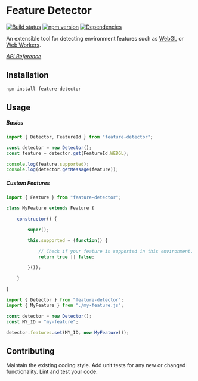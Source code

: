 # Feature Detector

[![Build status](https://travis-ci.org/vanruesc/feature-detector.svg?branch=master)](https://travis-ci.org/vanruesc/feature-detector)
[![npm version](https://badge.fury.io/js/feature-detector.svg)](http://badge.fury.io/js/feature-detector)
[![Dependencies](https://david-dm.org/vanruesc/feature-detector.svg?branch=master)](https://david-dm.org/vanruesc/feature-detector)

An extensible tool for detecting environment features such as
[WebGL](https://developer.mozilla.org/en-US/docs/Web/API/WebGL_API) or
[Web Workers](https://developer.mozilla.org/en-US/docs/Web/API/Web_Workers_API).

*[API Reference](http://vanruesc.github.io/feature-detector/docs)*


## Installation

```sh
npm install feature-detector
``` 


## Usage

##### Basics

```javascript
import { Detector, FeatureId } from "feature-detector";

const detector = new Detector();
const feature = detector.get(FeatureId.WEBGL);

console.log(feature.supported);
console.log(detector.getMessage(feature));
```

##### Custom Features

```javascript
import { Feature } from "feature-detector";

class MyFeature extends Feature {

	constructor() {

		super();

		this.supported = (function() {

			// Check if your feature is supported in this environment.
			return true || false;

		}());

	}

}
```

```javascript
import { Detector } from "feature-detector";
import { MyFeature } from "./my-feature.js";

const detector = new Detector();
const MY_ID = "my-feature";

detector.features.set(MY_ID, new MyFeature());
```


## Contributing

Maintain the existing coding style. Add unit tests for any new or changed functionality. Lint and test your code.
